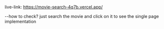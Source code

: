 live-link: https://movie-search-4q7b.vercel.app/

--how to check?
just search the movie and click on it to see the single page implementation
